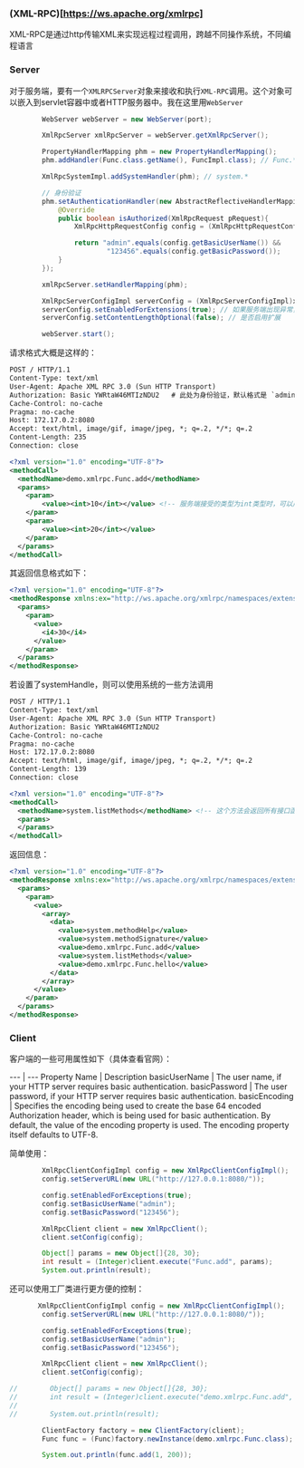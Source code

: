 ### (XML-RPC)[https://ws.apache.org/xmlrpc]

XML-RPC是通过http传输XML来实现远程过程调用，跨越不同操作系统，不同编程语言

### Server

对于服务端，要有一个`XMLRPCServer`对象来接收和执行`XML-RPC`调用。这个对象可以嵌入到servlet容器中或者HTTP服务器中。我在这里用`WebServer`

```java
        WebServer webServer = new WebServer(port);

        XmlRpcServer xmlRpcServer = webServer.getXmlRpcServer();

        PropertyHandlerMapping phm = new PropertyHandlerMapping();
        phm.addHandler(Func.class.getName(), FuncImpl.class); // Func.*

        XmlRpcSystemImpl.addSystemHandler(phm); // system.*

        // 身份验证
        phm.setAuthenticationHandler(new AbstractReflectiveHandlerMapping.AuthenticationHandler() {
            @Override
            public boolean isAuthorized(XmlRpcRequest pRequest){
                XmlRpcHttpRequestConfig config = (XmlRpcHttpRequestConfig)pRequest.getConfig();

                return "admin".equals(config.getBasicUserName()) &&
                        "123456".equals(config.getBasicPassword());
            }
        });

        xmlRpcServer.setHandlerMapping(phm);

        XmlRpcServerConfigImpl serverConfig = (XmlRpcServerConfigImpl)xmlRpcServer.getConfig();
        serverConfig.setEnabledForExtensions(true); // 如果服务端出现异常，则服务器将异常发送至客户端
        serverConfig.setContentLengthOptional(false); // 是否启用扩展

        webServer.start();
```

请求格式大概是这样的：

```xml
POST / HTTP/1.1
Content-Type: text/xml
User-Agent: Apache XML RPC 3.0 (Sun HTTP Transport)
Authorization: Basic YWRtaW46MTIzNDU2   # 此处为身份验证，默认格式是 `admin:password`的base64编码
Cache-Control: no-cache
Pragma: no-cache
Host: 172.17.0.2:8080
Accept: text/html, image/gif, image/jpeg, *; q=.2, */*; q=.2
Content-Length: 235
Connection: close

<?xml version="1.0" encoding="UTF-8"?>
<methodCall>
  <methodName>demo.xmlrpc.Func.add</methodName>
  <params>
	<param>
		<value><int>10</int></value> <!-- 服务端接受的类型为int类型时，可以用int标签  -->
	</param>
	<param>
		<value><int>20</int></value>
	</param>
  </params>
</methodCall>
```

其返回信息格式如下：

```xml
<?xml version="1.0" encoding="UTF-8"?>
<methodResponse xmlns:ex="http://ws.apache.org/xmlrpc/namespaces/extensions">
  <params>
    <param>
      <value>
        <i4>30</i4>
      </value>
    </param>
  </params>
</methodResponse>
```

若设置了systemHandle，则可以使用系统的一些方法调用

```xml
POST / HTTP/1.1
Content-Type: text/xml
User-Agent: Apache XML RPC 3.0 (Sun HTTP Transport)
Authorization: Basic YWRtaW46MTIzNDU2
Cache-Control: no-cache
Pragma: no-cache
Host: 172.17.0.2:8080
Accept: text/html, image/gif, image/jpeg, *; q=.2, */*; q=.2
Content-Length: 139
Connection: close

<?xml version="1.0" encoding="UTF-8"?>
<methodCall>
  <methodName>system.listMethods</methodName> <!-- 这个方法会返回所有接口函数 -->
  <params>
  </params>
</methodCall>
```

返回信息：

```xml
<?xml version="1.0" encoding="UTF-8"?>
<methodResponse xmlns:ex="http://ws.apache.org/xmlrpc/namespaces/extensions">
  <params>
    <param>
      <value>
        <array>
          <data>
            <value>system.methodHelp</value>
            <value>system.methodSignature</value>
            <value>demo.xmlrpc.Func.add</value>
            <value>system.listMethods</value>
            <value>demo.xmlrpc.Func.hello</value>
          </data>
        </array>
      </value>
    </param>
  </params>
</methodResponse>
```

### Client

客户端的一些可用属性如下（具体查看官网）：

--- | ---
Property Name | Description
basicUserName | The user name, if your HTTP server requires basic authentication.
basicPassword | The user password, if your HTTP server requires basic authentication.
basicEncoding | Specifies the encoding being used to create the base 64 encoded Authorization header, which is being used for basic authentication. By default, the value of the encoding property is used. The encoding property itself defaults to UTF-8.


简单使用：

```java
        XmlRpcClientConfigImpl config = new XmlRpcClientConfigImpl();
        config.setServerURL(new URL("http://127.0.0.1:8080/"));

        config.setEnabledForExceptions(true);
        config.setBasicUserName("admin");
        config.setBasicPassword("123456");

        XmlRpcClient client = new XmlRpcClient();
        client.setConfig(config);

        Object[] params = new Object[]{28, 30};
        int result = (Integer)client.execute("Func.add", params);
        System.out.println(result);
```

还可以使用工厂类进行更方便的控制：

```java
       XmlRpcClientConfigImpl config = new XmlRpcClientConfigImpl();
        config.setServerURL(new URL("http://127.0.0.1:8080/"));

        config.setEnabledForExceptions(true);
        config.setBasicUserName("admin");
        config.setBasicPassword("123456");

        XmlRpcClient client = new XmlRpcClient();
        client.setConfig(config);

//        Object[] params = new Object[]{28, 30};
//        int result = (Integer)client.execute("demo.xmlrpc.Func.add", params);
//
//        System.out.println(result);

        ClientFactory factory = new ClientFactory(client);
        Func func = (Func)factory.newInstance(demo.xmlrpc.Func.class); // 此处的Func应为服务端提供的接口jar包

        System.out.println(func.add(1, 200));
```

